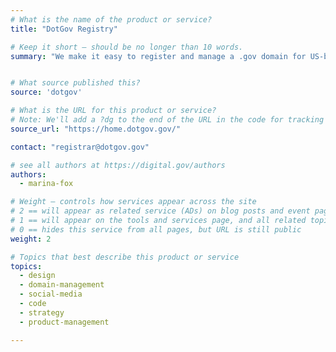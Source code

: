 ```yaml
---
# What is the name of the product or service?
title: "DotGov Registry"

# Keep it short — should be no longer than 10 words.
summary: "We make it easy to register and manage a .gov domain for US-based government organizations."


# What source published this?
source: 'dotgov'

# What is the URL for this product or service?
# Note: We'll add a ?dg to the end of the URL in the code for tracking purposes
source_url: "https://home.dotgov.gov/"

contact: "registrar@dotgov.gov"

# see all authors at https://digital.gov/authors
authors:
  - marina-fox

# Weight — controls how services appear across the site
# 2 == will appear as related service (ADs) on blog posts and event pages
# 1 == will appear on the tools and services page, and all related topic pages
# 0 == hides this service from all pages, but URL is still public
weight: 2

# Topics that best describe this product or service
topics:
  - design
  - domain-management
  - social-media
  - code
  - strategy
  - product-management

---
```

